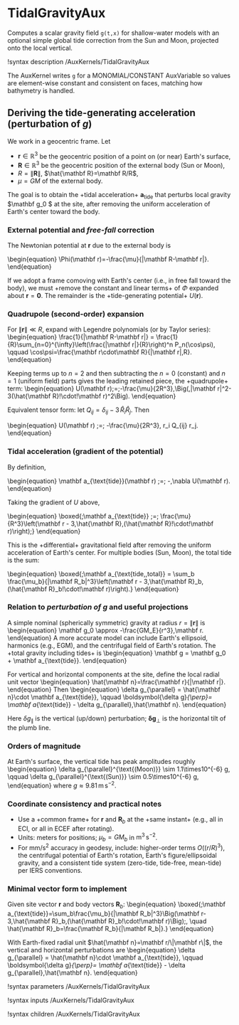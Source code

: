 # TidalGravityAux

Computes a scalar gravity field `g(t,x)` for shallow-water models with an optional
simple global tide correction from the Sun and Moon, projected onto the local vertical.

!syntax description /AuxKernels/TidalGravityAux

The AuxKernel writes `g` for a MONOMIAL/CONSTANT AuxVariable so values are
element-wise constant and consistent on faces, matching how bathymetry is handled.

## Deriving the tide-generating acceleration (perturbation of $g$)

We work in a geocentric frame. Let

- $\mathbf r\in\mathbb R^3$ be the geocentric position of a point on (or near) Earth's surface,
- $\mathbf R\in\mathbb R^3$ be the geocentric position of the external body (Sun or Moon),
- $R=\|\mathbf R\|$, $\hat{\mathbf R}=\mathbf R/R$,
- $\mu=GM$ of the external body.

The goal is to obtain the +tidal acceleration+ $\mathbf a_{\text{tide}}$ that perturbs local gravity $\mathbf g_0 $ at the site, after removing the uniform acceleration of Earth's center toward the body.


### External potential and _free-fall_ correction

The Newtonian potential at $\mathbf r$ due to the external body is

\begin{equation}
\Phi(\mathbf r)=-\frac{\mu}{\|\mathbf R-\mathbf r\|}.
\end{equation}

If we adopt a frame comoving with Earth's center (i.e., in free fall toward the body), we must +remove the constant and linear terms+ of $\Phi$ expanded about $\mathbf r=\mathbf 0$. The remainder is the +tide-generating potential+ $U(\mathbf r)$.


### Quadrupole (second-order) expansion

For $\|\mathbf r\|\ll R$, expand with Legendre polynomials (or by Taylor series):
\begin{equation}
\frac{1}{\|\mathbf R-\mathbf r\|}
= \frac{1}{R}\sum_{n=0}^{\infty}\left(\frac{\|\mathbf r\|}{R}\right)^n P_n(\cos\psi),
\qquad
\cos\psi=\frac{\mathbf r\cdot\mathbf R}{\|\mathbf r\|\,R}.
\end{equation}

Keeping terms up to $n=2$ and then subtracting the $n=0$ (constant) and $n=1$ (uniform field) parts gives the leading retained piece, the +quadrupole+ term:
\begin{equation}
U(\mathbf r)\;=\;-\frac{\mu}{2R^3}\,\Big(\,\|\mathbf r\|^2-3(\hat{\mathbf R}\!\cdot\!\mathbf r)^2\Big).
\end{equation}

Equivalent tensor form: let $Q_{ij}=\delta_{ij}-3\,\hat R_i\hat R_j$. Then

\begin{equation}
U(\mathbf r) \;=\; -\frac{\mu}{2R^3}\, r_i Q_{ij} r_j.
\end{equation}


### Tidal acceleration (gradient of the potential)

By definition,

\begin{equation}
\mathbf a_{\text{tide}}(\mathbf r) \;=\; -\,\nabla U(\mathbf r).
\end{equation}

Taking the gradient of $U$ above,

\begin{equation}
\boxed{\;\mathbf a_{\text{tide}} \;=\; \frac{\mu}{R^3}\left(\mathbf r - 3\,\hat{\mathbf R}\,(\hat{\mathbf R}\!\cdot\!\mathbf r)\right)\;}
\end{equation}

This is the +differential+ gravitational field after removing the uniform acceleration of Earth's center. For multiple bodies (Sun, Moon), the total tide is the sum:

\begin{equation}
\boxed{\;\mathbf a_{\text{tide,\,total}} = \sum_b \frac{\mu_b}{\|\mathbf R_b\|^3}\left(\mathbf r - 3\,\hat{\mathbf R}_b\,(\hat{\mathbf R}_b\!\cdot\!\mathbf r)\right).}
\end{equation}


### Relation to _perturbation of_ $g$ and useful projections

A simple nominal (spherically symmetric) gravity at radius $r=\|\mathbf r\|$ is
\begin{equation}
\mathbf g_0 \approx -\frac{GM_E}{r^3}\,\mathbf r.
\end{equation}
A more accurate model can include Earth's ellipsoid, harmonics (e.g., EGM), and the centrifugal field of Earth's rotation. The +total gravity including tides+ is
\begin{equation}
\mathbf g = \mathbf g_0 + \mathbf a_{\text{tide}}.
\end{equation}

For vertical and horizontal components at the site, define the local radial unit vector
\begin{equation}
\hat{\mathbf n}=\frac{\mathbf r}{\|\mathbf r\|}.
\end{equation}
Then
\begin{equation}
\delta g_{\parallel} = \hat{\mathbf n}\cdot \mathbf a_{\text{tide}}, \qquad
\boldsymbol{\delta g}_{\perp}= \mathbf a_{\text{tide}} - \delta g_{\parallel}\,\hat{\mathbf n}.
\end{equation}

Here $\delta g_{\parallel}$ is the vertical (up/down) perturbation; $\boldsymbol{\delta g}_{\perp}$ is the horizontal tilt of the plumb line.


### Orders of magnitude

At Earth's surface, the vertical tide has peak amplitudes roughly
\begin{equation}
\delta g_{\parallel}^{\text{(Moon)}} \sim 1.1\times10^{-6} g, \qquad
\delta g_{\parallel}^{\text{(Sun)}} \sim 0.5\times10^{-6} g,
\end{equation}
where $g\approx 9.81\,\mathrm{m\,s^{-2}}$.


### Coordinate consistency and practical notes

- Use a +common frame+ for $\mathbf r$ and $\mathbf R_b$ at the +same instant+ (e.g., all in ECI, or all in ECEF after rotating).
- Units: meters for positions; $\mu_b=GM_b$ in $\mathrm{m^3\,s^{-2}}$.
- For mm/s$^2$ accuracy in geodesy, include: higher-order terms $O((r/R)^3)$, the centrifugal potential of Earth's rotation, Earth's figure/ellipsoidal gravity, and a consistent tide system (zero-tide, tide-free, mean-tide) per IERS conventions.


### Minimal vector form to implement

Given site vector $\mathbf r$ and body vectors $\mathbf R_b$:
\begin{equation}
\boxed{\;\mathbf a_{\text{tide}}=\sum_b\frac{\mu_b}{\|\mathbf R_b\|^3}\Big(\mathbf r-3\,\hat{\mathbf R}_b\,(\hat{\mathbf R}_b\!\cdot\!\mathbf r)\Big)\;, \quad
\hat{\mathbf R}_b=\frac{\mathbf R_b}{\|\mathbf R_b\|}.}
\end{equation}

With Earth-fixed radial unit $\hat{\mathbf n}=\mathbf r/\|\mathbf r\|$, the vertical and horizontal perturbations are
\begin{equation}
\delta g_{\parallel} = \hat{\mathbf n}\cdot \mathbf a_{\text{tide}}, \qquad
\boldsymbol{\delta g}_{\perp}= \mathbf a_{\text{tide}} - \delta g_{\parallel}\,\hat{\mathbf n}.
\end{equation}

!syntax parameters /AuxKernels/TidalGravityAux

!syntax inputs /AuxKernels/TidalGravityAux

!syntax children /AuxKernels/TidalGravityAux
